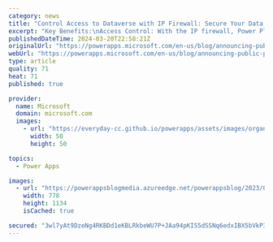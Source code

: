 ```yaml
---
category: news
title: "Control Access to Dataverse with IP Firewall: Secure Your Data with Ease"
excerpt: "Key Benefits:\nAccess Control: With the IP firewall, Power Platform administrators can configure IP restrictions on each environment. This means you can allow access to Dataverse only from specific IP ranges, ensuring that your data remains secure.\nRisk Mitigation: By restricting access to authorized"
publishedDateTime: 2024-03-20T22:58:21Z
originalUrl: "https://powerapps.microsoft.com/en-us/blog/announcing-public-preview-of-ip-internet-protocol-firewall-for-dataverse/"
webUrl: "https://powerapps.microsoft.com/en-us/blog/announcing-public-preview-of-ip-internet-protocol-firewall-for-dataverse/"
type: article
quality: 71
heat: 71
published: true

provider:
  name: Microsoft
  domain: microsoft.com
  images:
    - url: "https://everyday-cc.github.io/powerapps/assets/images/organizations/microsoft.com-50x50.jpg"
      width: 50
      height: 50

topics:
  - Power Apps

images:
  - url: "https://powerappsblogmedia.azureedge.net/powerappsblog/2023/07/IP-Firewall-Settings.png"
    width: 778
    height: 1134
    isCached: true

secured: "3wl7yAt9DzeNg4RKBDd1eKBLRkbeWU7P+JAa94pKIS5dSSNq6edxIBX5bVkP3rmqktCSwB5CaoDRzWmWTkZPVbbcQXcswEUf2aacvaxAYyZIF37pxn3qswM5USNrktbekclhP9dWAkavnU6x56nHYwGB3q8E7crZzlGZiJlzGXcUUXLE9583s6JdaJ6QHHW8zgo1thTc3hzMpogrBl8g+SgHtcZhrYBfRZ+yUkC355iLswiV+hrX0JmhVN6+kn9Rj3XfHKd58twktfUZxn7OUXbpPpuMfx/NIuZKZS0dWaLa0dgGSCSkm6TUKoET5EUjmXqjJCP7IWRygpxRkOGXYkLR2DG5g/yYGW6+W72XjBQ=;Jcx4TMAKQZpxsyVZJf89Vg=="
---
```


